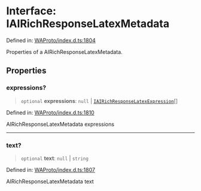 # Interface: IAIRichResponseLatexMetadata

Defined in: [WAProto/index.d.ts:1804](https://github.com/Fokusdotid/Baileys/blob/f4c7971f59af0b012f8de667e7a21ae12f7bbf19/WAProto/index.d.ts#L1804)

Properties of a AIRichResponseLatexMetadata.

## Properties

### expressions?

> `optional` **expressions**: `null` \| [`IAIRichResponseLatexExpression`](../namespaces/AIRichResponseLatexMetadata/interfaces/IAIRichResponseLatexExpression.md)[]

Defined in: [WAProto/index.d.ts:1810](https://github.com/Fokusdotid/Baileys/blob/f4c7971f59af0b012f8de667e7a21ae12f7bbf19/WAProto/index.d.ts#L1810)

AIRichResponseLatexMetadata expressions

***

### text?

> `optional` **text**: `null` \| `string`

Defined in: [WAProto/index.d.ts:1807](https://github.com/Fokusdotid/Baileys/blob/f4c7971f59af0b012f8de667e7a21ae12f7bbf19/WAProto/index.d.ts#L1807)

AIRichResponseLatexMetadata text
